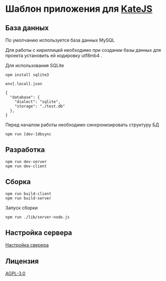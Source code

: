 # Шаблон приложения для [KateJS](https://github.com/romannep/katejs)


## База данных
По умолчанию используется база данных MySQL

Для работы с кириллицей необходимо при создании базы данных
для проекта установить ей кодировку utf8mb4 .

Для использования SQLite
````
npm install sqlite3
````
`env[.local].json`
````
{
  "database": { 
    "dialect": "sqlite",
    "storage": "./test.db"
  },
}
````

Перед началом работы необходимо синхронизировать структуру БД
````
npm run [dev-]dbsync
````

## Разработка
````
npm run dev-server
npm run dev-client
````

## Сборка
````
npm run build-client
npm run build-server
````
Запуск сборки
````
npm run ./lib/server-node.js
````
## Настройка сервера
[Настройка сверера](https://github.com/romannep/katejs-boilerplate/blob/master/ServerSetup.md)

## Лицензия
[AGPL-3.0](https://github.com/romannep/katejs-boilerplate/blob/master/LICENSE)

